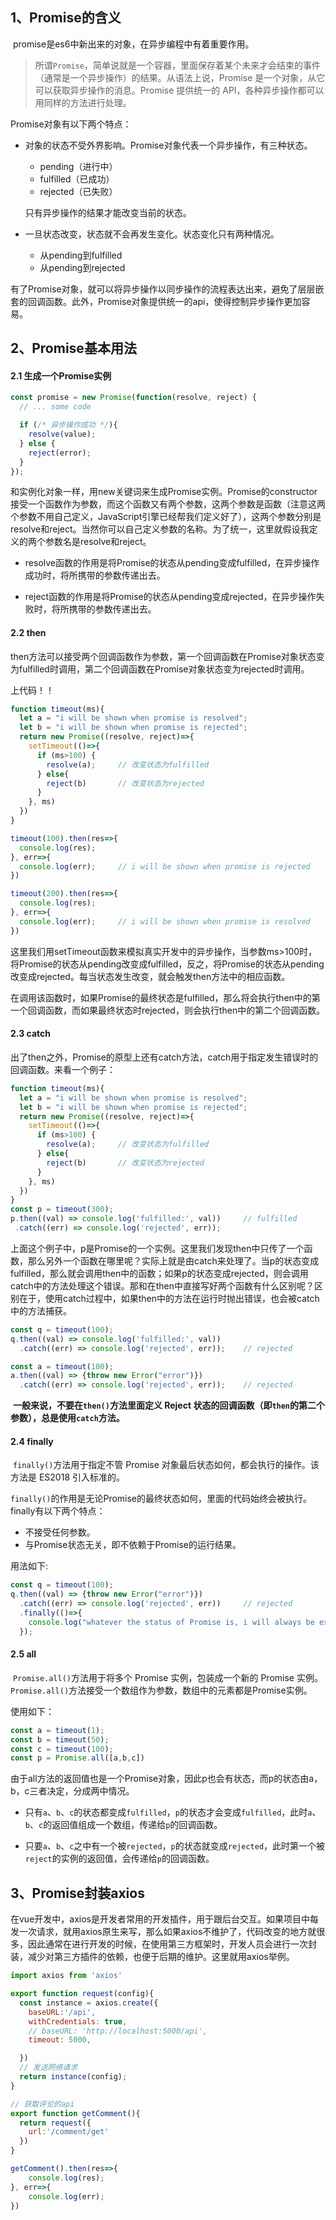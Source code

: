 ## 1、Promise的含义

​		promise是es6中新出来的对象，在异步编程中有着重要作用。

> 所谓`Promise`，简单说就是一个容器，里面保存着某个未来才会结束的事件（通常是一个异步操作）的结果。从语法上说，Promise 是一个对象，从它可以获取异步操作的消息。Promise 提供统一的 API，各种异步操作都可以用同样的方法进行处理。

Promise对象有以下两个特点：

- 对象的状态不受外界影响。Promise对象代表一个异步操作，有三种状态。

  - pending（进行中）
  - fulfilled（已成功）
  - rejected（已失败）

  只有异步操作的结果才能改变当前的状态。

- 一旦状态改变，状态就不会再发生变化。状态变化只有两种情况。
  - 从pending到fulfilled
  - 从pending到rejected

有了Promise对象，就可以将异步操作以同步操作的流程表达出来，避免了层层嵌套的回调函数。此外，Promise对象提供统一的api，使得控制异步操作更加容易。



## 2、Promise基本用法

#### 2.1 生成一个Promise实例

```javascript
const promise = new Promise(function(resolve, reject) {
  // ... some code

  if (/* 异步操作成功 */){
    resolve(value);
  } else {
    reject(error);
  }
});
```

​		和实例化对象一样，用new关键词来生成Promise实例。Promise的constructor接受一个函数作为参数，而这个函数又有两个参数，这两个参数是函数（注意这两个参数不用自己定义，JavaScript引擎已经帮我们定义好了），这两个参数分别是resolve和reject。当然你可以自己定义参数的名称。为了统一，这里就假设我定义的两个参数名是resolve和reject。

- resolve函数的作用是将Promise的状态从pending变成fulfilled，在异步操作成功时，将所携带的参数传递出去。

- reject函数的作用是将Promise的状态从pending变成rejected，在异步操作失败时，将所携带的参数传递出去。

  

#### 2.2 then

​		then方法可以接受两个回调函数作为参数，第一个回调函数在Promise对象状态变为fulfilled时调用，第二个回调函数在Promise对象状态变为rejected时调用。

上代码！！

```javascript
function timeout(ms){
  let a = "i will be shown when promise is resolved";
  let b = "i will be shown when promise is rejected";
  return new Promise((resolve, reject)=>{
    setTimeout(()=>{
      if (ms>100) {
        resolve(a);     // 改变状态为fulfilled
      } else{
        reject(b)       // 改变状态为rejected
      }
    }, ms)
  })
}

timeout(100).then(res=>{
  console.log(res);
}, err=>{
  console.log(err);		// i will be shown when promise is rejected
})

timeout(200).then(res=>{
  console.log(res);
}, err=>{
  console.log(err);		// i will be shown when promise is resolved
})
```

​		这里我们用setTimeout函数来模拟真实开发中的异步操作，当参数ms>100时，将Promise的状态从pending改变成fulfilled，反之，将Promise的状态从pending改变成rejected。每当状态发生改变，就会触发then方法中的相应函数。

​		在调用该函数时，如果Promise的最终状态是fulfilled，那么将会执行then中的第一个回调函数，而如果最终状态时rejected，则会执行then中的第二个回调函数。



#### 2.3 catch

​		出了then之外，Promise的原型上还有catch方法，catch用于指定发生错误时的回调函数。来看一个例子：

```javascript
function timeout(ms){
  let a = "i will be shown when promise is resolved";
  let b = "i will be shown when promise is rejected";
  return new Promise((resolve, reject)=>{
    setTimeout(()=>{
      if (ms>100) {
        resolve(a);     // 改变状态为fulfilled
      } else{
        reject(b)       // 改变状态为rejected
      }
    }, ms)
  })
}
const p = timeout(300);
p.then((val) => console.log('fulfilled:', val))		// fulfilled
 .catch((err) => console.log('rejected', err));
```

​		上面这个例子中，p是Promise的一个实例。这里我们发现then中只传了一个函数，那么另外一个函数在哪里呢？实际上就是由catch来处理了。当p的状态变成fulfilled，那么就会调用then中的函数；如果p的状态变成rejected，则会调用catch中的方法处理这个错误。那和在then中直接写好两个函数有什么区别呢？区别在于，使用catch过程中，如果then中的方法在运行时抛出错误，也会被catch中的方法捕获。

```javascript
const q = timeout(100);
q.then((val) => console.log('fulfilled:', val))
  .catch((err) => console.log('rejected', err));    // rejected

const a = timeout(100);
a.then((val) => {throw new Error("error")})
  .catch((err) => console.log('rejected', err));    // rejected
```

​		**一般来说，不要在`then()`方法里面定义 Reject 状态的回调函数（即`then`的第二个参数），总是使用`catch`方法。**



#### 2.4 finally

​		`finally()`方法用于指定不管 Promise 对象最后状态如何，都会执行的操作。该方法是 ES2018 引入标准的。

​		`finally()`的作用是无论Promise的最终状态如何，里面的代码始终会被执行。finally有以下两个特点：

- 不接受任何参数。
- 与Promise状态无关，即不依赖于Promise的运行结果。

用法如下:

```javascript
const q = timeout(100);
q.then((val) => {throw new Error("error")})
  .catch((err) => console.log('rejected', err))		// rejected
  .finally(()=>{
    console.log("whatever the status of Promise is, i will always be executed!");		// whatever the status of Promise is, i will always be executed!
  });
```



#### 2.5 all

​		`Promise.all()`方法用于将多个 Promise 实例，包装成一个新的 Promise 实例。`Promise.all()`方法接受一个数组作为参数，数组中的元素都是Promise实例。

使用如下：

```javascript
const a = timeout(1);
const b = timeout(50);
const c = timeout(100);
const p = Promise.all([a,b,c])
```

​		由于all方法的返回值也是一个Promise对象，因此p也会有状态，而p的状态由a，b，c三者决定，分成两中情况。

- 只有`a`、`b`、`c`的状态都变成`fulfilled`，`p`的状态才会变成`fulfilled`，此时`a`、`b`、`c`的返回值组成一个数组，传递给`p`的回调函数。

- 只要`a`、`b`、`c`之中有一个被`rejected`，`p`的状态就变成`rejected`，此时第一个被`reject`的实例的返回值，会传递给`p`的回调函数。



## 3、Promise封装axios

​		在vue开发中，axios是开发者常用的开发插件，用于跟后台交互。如果项目中每发一次请求，就用axios原生来写，那么如果axios不维护了，代码改变的地方就很多，因此通常在进行开发的时候，在使用第三方框架时，开发人员会进行一次封装，减少对第三方插件的依赖，也便于后期的维护。这里就用axios举例。



```javascript
import axios from 'axios'

export function request(config){
  const instance = axios.create({
    baseURL:'/api',
    withCredentials: true,
    // baseURL: 'http://localhost:5000/api',
    timeout: 5000,

  })
  // 发送网络请求
  return instance(config);
}
```

```javascript
// 获取评论的api
export function getComment(){
  return request({
    url:'/comment/get'
  })
}
```

```javascript
getComment().then(res=>{
    console.log(res);
}, err=>{
    console.log(err);
})
```

